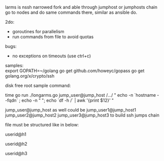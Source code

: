 larms is nssh narrowed fork and able through jumphost or jumphosts chain go to nodes and do same commands there, similar as ansible do.

2do:
- goroutines for parallelism
- run commands from file to avoid quotas

bugs:
- no exceptions on timeouts (use ctrl+c)
 
samples:  
export GOPATH=~/golang
go get github.com/howeyc/gopass
go get golang.org/x/crypto/ssh
 
disk free root sample command:

time go run ./longarms.go jump_user@jump_host  /.../<list of hosts> " echo -n \`hostname --fqdn\` ; echo -n \" \"; echo \`df -h /\` | awk '{print \$12}' "
 
jump_user@jump_host as well could be jump_user1@jump_host1 jump_user2@jump_host2 jump_user3@jump_host3 to build ssh jumps chain

<list of hosts> file must be structured like in below:

userid@h1

userid@h2

userid@h3
